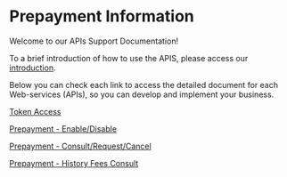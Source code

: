 
# Prepayment Information

Welcome to our APIs Support Documentation!

To a brief introduction of how to use the APIS, please access our [introduction][1].

Below you can check each link to access the detailed document for each Web-services (APIs), so you can develop and implement your business.


[Token Access](/merchant-acquiring-latam/docs/english/banworks/TokenGenerationforWeb-services.md)
      
[Prepayment - Enable/Disable](../api/?type=post&path=/bwa/wsm/fundingtools/prepayFlag/updatePrepayFlag/)

[Prepayment - Consult/Request/Cancel](../api/?type=get&path=/bwa/antecipacao-automatica/v1/antecipacao/)

[Prepayment - History Fees Consult](../api/?type=get&path=/bwa/taxa-antecipacao/v1/consulta)

[1]: /merchant-acquiring-latam/docs/english/banworks/APIs-Introduction.md
